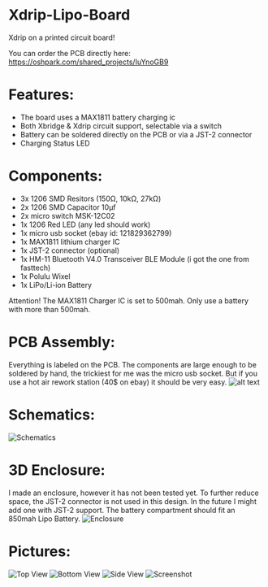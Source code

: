 # Xdrip-Lipo-Board
Xdrip on a printed circuit board!

You can order the PCB directly here: https://oshpark.com/shared_projects/IuYnoGB9

# Features:

- The board uses a MAX1811 battery charging ic
- Both Xbridge & Xdrip circuit support, selectable via a switch
- Battery can be soldered directly on the PCB or via a JST-2 connector
- Charging Status LED

# Components:

- 3x 1206 SMD Resitors (150Ω, 10kΩ, 27kΩ)
- 2x 1206 SMD Capacitor 10μf
- 2x micro switch MSK-12C02
- 1x 1206 Red LED (any led should work)
- 1x micro usb socket (ebay id: 121829362799)
- 1x MAX1811 lithium charger IC
- 1x JST-2 connector (optional)
- 1x HM-11 Bluetooth V4.0 Transceiver BLE Module (i got the one from fasttech)
- 1x Polulu Wixel
- 1x LiPo/Li-ion Battery

Attention! The MAX1811 Charger IC is set to 500mah. Only use a battery with more than 500mah.

# PCB Assembly:

Everything is labeled on the PCB. The components are large enough to be soldered by hand, the trickiest for me was the micro usb socket. But if you use a hot air rework station (40$ on ebay) it should be very easy.
![alt text](https://github.com/mzst123/Xdrip-Lipo-Board/blob/master/PCB%20Layout.png)


# Schematics:

![Schematics](https://github.com/mzst123/Xdrip-Lipo-Board/blob/master/Schematics.png)


# 3D Enclosure:
I made an enclosure, however it has not been tested yet. To further reduce space, the JST-2 connector is not used in this design. In the future I might add one with JST-2 support. The battery compartment should fit an 850mah Lipo Battery.
![Enclosure](https://github.com/mzst123/Xdrip-Lipo-Board/blob/master/Enclosure/3D_render.png)

# Pictures:

![Top View](https://github.com/mzst123/Xdrip-Lipo-Board/blob/master/Top.JPG)
![Bottom View](https://github.com/mzst123/Xdrip-Lipo-Board/blob/master/Bottom.JPG)
![Side View](https://github.com/mzst123/Xdrip-Lipo-Board/blob/master/Side.JPG)
![Screenshot](https://github.com/mzst123/Xdrip-Lipo-Board/blob/master/Screenshot.png)